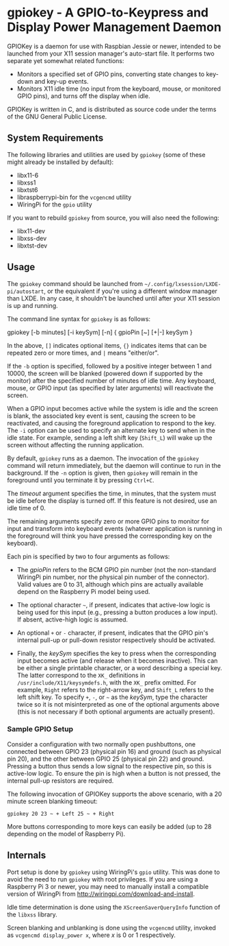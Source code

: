 # gpiokey - A GPIO-to-Keypress and Display Power Management Daemon

GPIOKey is a daemon for use with Raspbian Jessie or newer, intended to be
launched from your X11 session manager's auto-start file. It performs two
separate yet somewhat related functions:

* Monitors a specified set of GPIO pins, converting state changes to key-down
  and key-up events.
* Monitors X11 idle time (no input from the keyboard, mouse, or monitored GPIO
  pins), and turns off the display when idle.

GPIOKey is written in C, and is distributed as source code under the terms of
the GNU General Public License.

## System Requirements

The following libraries and utilities are used by `gpiokey` (some of these
might already be installed by default):

* libx11-6
* libxss1
* libxtst6
* libraspberrypi-bin for the `vcgencmd` utility
* WiringPi for the `gpio` utility

If you want to rebuild `gpiokey` from source, you will also need the following:

* libx11-dev
* libxss-dev
* libxtst-dev

## Usage

The `gpiokey` command should be launched from
`~/.config/lxsession/LXDE-pi/autostart`, or the equivalent if you're using a
different window manager than LXDE. In any case, it shouldn't be launched until
after your X11 session is up and running.

The command line syntax for `gpiokey` is as follows:

   gpiokey [-b minutes] [-i keySym] [-n] { gpioPin [~] [+|-] keySym }

In the above, `[]` indicates optional items, `{}` indicates items that can be
repeated zero or more times, and `|` means "either/or".

If the `-b` option is specified, followed by a positive integer between 1 and
10000, the screen will be blanked (powered down if supported by the monitor)
after the specified number of minutes of idle time. Any keyboard, mouse, or
GPIO input (as specified by later arguments) will reactivate the screen.

When a GPIO input becomes active while the system is idle and the screen is
blank, the associated key event is sent, causing the screen to be reactivated,
and causing the foreground application to respond to the key. The `-i` option
can be used to specify an alternate key to send when in the idle state. For
example, sending a left shift key (`Shift_L`) will wake up the screen without
affecting the running application.

By default, `gpiokey` runs as a daemon. The invocation of the `gpiokey` command
will return immediately, but the daemon will continue to run in the background.
If the `-n` option is given, then `gpiokey` will remain in the foreground until
you terminate it by pressing `Ctrl+C`.

The _timeout_ argument specifies the time, in minutes, that the system must be
idle before the display is turned off. If this feature is not desired, use an
idle time of 0.

The remaining arguments specify zero or more GPIO pins to monitor for input
and transform into keyboard events (whatever application is running in the
foreground will think you have pressed the corresponding key on the keyboard).

Each pin is specified by two to four arguments as follows:

* The _gpioPin_ refers to the BCM GPIO pin number (not the non-standard
  WiringPi pin number, nor the physical pin number of the connector). Valid
  values are 0 to 31, although which pins are actually available depend on the
  Raspberry Pi model being used.

* The optional character `~`, if present, indicates that active-low logic is
  being used for this input (e.g., pressing a button produces a low input). If
  absent, active-high logic is assumed.

* An optional `+` or `-` character, if present, indicates that the GPIO pin's
  internal pull-up or pull-down resistor respectively should be activated.

* Finally, the _keySym_ specifies the key to press when the corresponding
  input becomes active (and release when it becomes inactive). This can be
  either a single printable character, or a word describing a special key. The
  latter correspond to the `XK_` definitions in
  `/usr/include/X11/keysymdefs.h`, with the `XK_` prefix omitted. For example,
  `Right` refers to the right-arrow key, and `Shift_L` refers to the left shift
  key. To specify `+`, `-`, or `~` as the _keySym_, type the character twice
  so it is not misinterpreted as one of the optional arguments above (this is
  not necessary if both optional arguments are actually present).

### Sample GPIO Setup

Consider a configuration with two normally open pushbuttons, one connected
between GPIO 23 (physical pin 16) and ground (such as physical pin 20), and the
other between GPIO 25 (physical pin 22) and ground. Pressing a button thus
sends a low signal to the respective pin, so this is active-low logic. To
ensure the pin is high when a button is not pressed, the internal pull-up
resistors are required.

The following invocation of GPIOKey supports the above scenario, with a 20
minute screen blanking timeout:

    gpiokey 20 23 ~ + Left 25 ~ + Right

More buttons corresponding to more keys can easily be added (up to 28 depending
on the model of Raspberry Pi).

## Internals

Port setup is done by `gpiokey` using WiringPi's `gpio` utility. This was done
to avoid the need to run `gpiokey` with root privileges. If you are using a
Raspberry Pi 3 or newer, you may need to manually install a compatible version
of WiringPi from <http://wiringpi.com/download-and-install>.

Idle time determination is done using the `XScreenSaverQueryInfo` function of
the `libxss` library.
 
Screen blanking and unblanking is done using the `vcgencmd` utility, invoked as
`vcgencmd display_power x`, where _x_ is 0 or 1 respectively.
